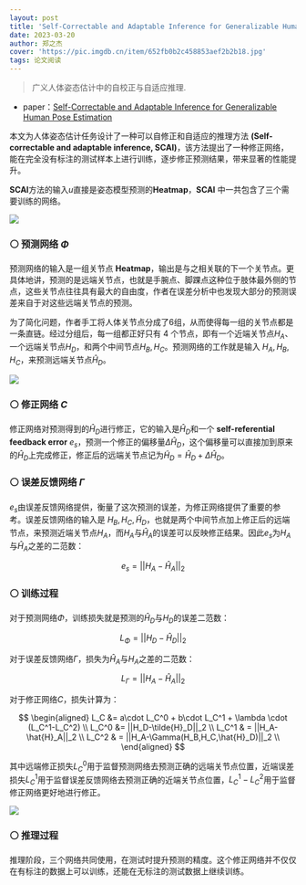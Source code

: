 ```yaml
---
layout: post
title: 'Self-Correctable and Adaptable Inference for Generalizable Human Pose Estimation'
date: 2023-03-20
author: 郑之杰
cover: 'https://pic.imgdb.cn/item/652fb0b2c458853aef2b2b18.jpg'
tags: 论文阅读
---
```


> 广义人体姿态估计中的自校正与自适应推理.

- paper：[Self-Correctable and Adaptable Inference for Generalizable Human Pose Estimation](https://arxiv.org/abs/2303.11180)

本文为人体姿态估计任务设计了一种可以自修正和自适应的推理方法 **(Self-correctable and adaptable inference, SCAI)**，该方法提出了一种修正网络，能在完全没有标注的测试样本上进行训练，逐步修正预测结果，带来显著的性能提升。

**SCAI**方法的输入$u$直接是姿态模型预测的**Heatmap**，**SCAI** 中一共包含了三个需要训练的网络。

![](https://pic.imgdb.cn/item/652fb8abc458853aef3efc5c.jpg)

### ⚪ 预测网络 $\Phi$

预测网络的输入是一组关节点 **Heatmap**，输出是与之相关联的下一个关节点。更具体地讲，预测的是远端关节点，也就是手腕点、脚踝点这种位于肢体最外侧的节点，这些关节点往往具有最大的自由度，作者在误差分析中也发现大部分的预测误差来自于对这些远端关节点的预测。

为了简化问题，作者手工将人体关节点分成了$6$组，从而使得每一组的关节点都是一条直链。经过分组后，每一组都正好只有 $4$ 个节点，即有一个近端关节点$H_A$、一个远端关节点$H_D$，和两个中间节点$H_B,H_C$。预测网络的工作就是输入 $H_A,H_B,H_C$，来预测远端关节点$\hat{H}_D$。

![](https://pic.imgdb.cn/item/652fbbb5c458853aef47db6d.jpg)


### ⚪ 修正网络 $C$

修正网络对预测得到的$\hat{H}_D$进行修正，它的输入是$\hat{H}_D$和一个 **self-referential feedback error** $e_s$，预测一个修正的偏移量$\Delta \hat{H}_D$，这个偏移量可以直接加到原来的$\hat{H}_D$上完成修正，修正后的远端关节点记为$\tilde{H}_D=\hat{H}_D+\Delta \hat{H}_D$。

### ⚪ 误差反馈网络 $\Gamma$

$e_s$由误差反馈网络提供，衡量了这次预测的误差，为修正网络提供了重要的参考。误差反馈网络的输入是 $H_B,H_C,\tilde{H}_D$，也就是两个中间节点加上修正后的远端节点，来预测近端关节点$H_A$，而$H_A$与$\hat{H}_A$的误差可以反映修正结果。因此$e_s$为$H_A$与$\hat{H}_A$之差的二范数：

$$
e_s = ||H_A-\hat{H}_A||_2
$$

### ⚪ 训练过程

对于预测网络$\Phi$，训练损失就是预测的$\hat{H}_D$与$H_D$的误差二范数：

$$
L_\Phi = ||H_D-\hat{H}_D||_2
$$

对于误差反馈网络$\Gamma$，损失为$\hat{H}_A$与$H_A$之差的二范数：

$$
L_\Gamma = ||H_A-\hat{H}_A||_2
$$

对于修正网络$C$，损失计算为：

$$
\begin{aligned}
L_C &= a\cdot L_C^0 + b\cdot L_C^1 + \lambda \cdot (L_C^1-L_C^2) \\
L_C^0 &= ||H_D-\tilde{H}_D||_2 \\
L_C^1 & = ||H_A-\hat{H}_A||_2 \\
L_C^2 & = ||H_A-\Gamma(H_B,H_C,\hat{H}_D)||_2 \\
\end{aligned}
$$

其中远端修正损失$L_C^0$用于监督预测网络去预测正确的远端关节点位置，近端误差损失$L_C^1$用于监督误差反馈网络去预测正确的近端关节点位置，$L_C^1-L_C^2$用于监督修正网络更好地进行修正。

![](https://pic.imgdb.cn/item/652fc247c458853aef5a2250.jpg)

### ⚪ 推理过程

推理阶段，三个网络共同使用，在测试时提升预测的精度。这个修正网络并不仅仅在有标注的数据上可以训练，还能在无标注的测试数据上继续训练。